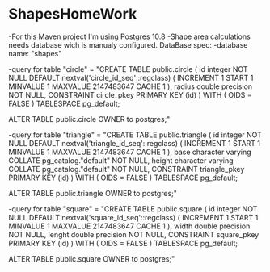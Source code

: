 # ShapesHomeWork
-For this Maven project I'm using Postgres 10.8
-Shape area calculations needs database wich is manualy configured.
DataBase spec:
-database name: "shapes"

-query for table "circle" = "CREATE TABLE public.circle
(
    id integer NOT NULL DEFAULT nextval('circle_id_seq'::regclass) ( INCREMENT 1 START 1 MINVALUE 1 MAXVALUE 2147483647 CACHE 1 ),
    radius double precision NOT NULL,
    CONSTRAINT circle_pkey PRIMARY KEY (id)
)
WITH (
    OIDS = FALSE
)
TABLESPACE pg_default;

ALTER TABLE public.circle
    OWNER to postgres;"
    
-query for table "triangle" = "CREATE TABLE public.triangle
(
    id integer NOT NULL DEFAULT nextval('triangle_id_seq'::regclass) ( INCREMENT 1 START 1 MINVALUE 1 MAXVALUE 2147483647 CACHE 1 ),
    base character varying COLLATE pg_catalog."default" NOT NULL,
    height character varying COLLATE pg_catalog."default" NOT NULL,
    CONSTRAINT triangle_pkey PRIMARY KEY (id)
)
WITH (
    OIDS = FALSE
)
TABLESPACE pg_default;

ALTER TABLE public.triangle
    OWNER to postgres;"

-query for table "square" = "CREATE TABLE public.square
(
    id integer NOT NULL DEFAULT nextval('square_id_seq'::regclass) ( INCREMENT 1 START 1 MINVALUE 1 MAXVALUE 2147483647 CACHE 1 ),
    width double precision NOT NULL,
    lenght double precision NOT NULL,
    CONSTRAINT square_pkey PRIMARY KEY (id)
)
WITH (
    OIDS = FALSE
)
TABLESPACE pg_default;

ALTER TABLE public.square
    OWNER to postgres;"
